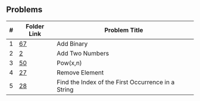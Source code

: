 ##  Problems

| #  | Folder Link | Problem Title                           |
|:--:|-------------|-----------------------------------------|
| 1  | [67](67)    | Add Binary                              |
| 2  | [2](2)      | Add Two Numbers                         |
| 3  | [50](50)    | Pow(x,n)                                |
| 4  | [27](27)    | Remove Element                          |
| 5  | [28](28)    | Find the Index of the First Occurrence in a String|
